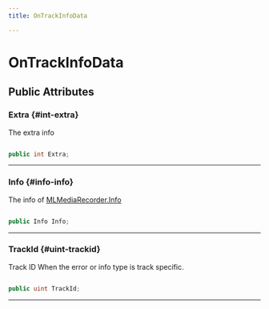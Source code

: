 ```yaml
---
title: OnTrackInfoData

---
```


# OnTrackInfoData










## Public Attributes

### Extra {#int-extra}

The extra info 

```csharp

public int Extra;

```






-----------

### Info {#info-info}

The info of [MLMediaRecorder.Info](/versioned_docs/version-14-Jun-2023/unity-api/api/UnityEngine.XR.MagicLeap/MLMediaRecorder/UnityEngine.XR.MagicLeap.MLMediaRecorder.md#enums-info)

```csharp

public Info Info;

```






-----------

### TrackId {#uint-trackid}

Track ID When the error or info type is track specific. 

```csharp

public uint TrackId;

```






-----------


